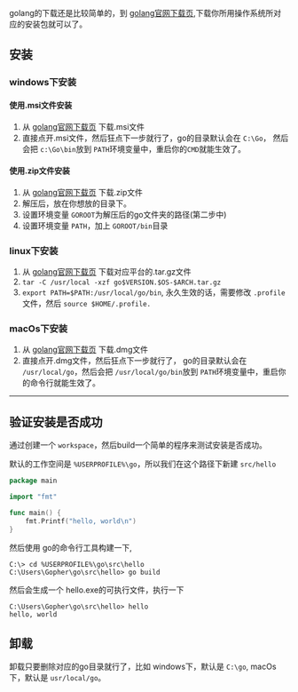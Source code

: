 golang的下载还是比较简单的，到 [golang官网下载页](https://golang.org/dl/),下载你所用操作系统所对应的安装包就可以了。

## 安装

### windows下安装

#### 使用.msi文件安装

1. 从 [golang官网下载页](https://golang.org/dl/) 下载.msi文件
2. 直接点开.msi文件，然后狂点下一步就行了，go的目录默认会在 `C:\Go`， 然后会把 `c:\Go\bin`放到 `PATH`环境变量中，重启你的`CMD`就能生效了。

#### 使用.zip文件安装

1. 从 [golang官网下载页](https://golang.org/dl/) 下载.zip文件
2. 解压后，放在你想放的目录下。
3. 设置环境变量 `GOROOT`为解压后的go文件夹的路径(第二步中)
4. 设置环境变量 `PATH`，加上 `GOROOT/bin`目录


### linux下安装

1. 从 [golang官网下载页](https://golang.org/dl/) 下载对应平台的.tar.gz文件
2. `tar -C /usr/local -xzf go$VERSION.$OS-$ARCH.tar.gz`
3. `export PATH=$PATH:/usr/local/go/bin`, 永久生效的话，需要修改 `.profile`文件，然后 `source $HOME/.profile.`

### macOs下安装

1. 从 [golang官网下载页](https://golang.org/dl/) 下载.dmg文件
2. 直接点开.dmg文件，然后狂点下一步就行了， go的目录默认会在 `/usr/local/go`，然后会把 `/usr/local/go/bin`放到 `PATH`环境变量中，重启你的命令行就能生效了。


___

## 验证安装是否成功

通过创建一个 `workspace`，然后build一个简单的程序来测试安装是否成功。

默认的工作空间是 `%USERPROFILE%\go`，所以我们在这个路径下新建 `src/hello`

``` go
package main

import "fmt"

func main() {
	fmt.Printf("hello, world\n")
}
```

然后使用 go的命令行工具构建一下,

```
C:\> cd %USERPROFILE%\go\src\hello
C:\Users\Gopher\go\src\hello> go build
```

然后会生成一个 hello.exe的可执行文件，执行一下

```
C:\Users\Gopher\go\src\hello> hello
hello, world
```

## 卸载

卸载只要删除对应的go目录就行了，比如 windows下，默认是 `C:\go`, macOs下，默认是 `usr/local/go`。



